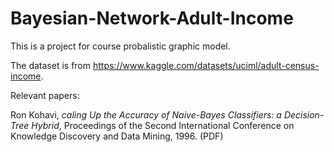 # Bayesian-Network-Adult-Income
This is a project for course probalistic graphic model.

The dataset is from https://www.kaggle.com/datasets/uciml/adult-census-income.

Relevant papers:

Ron Kohavi, *caling Up the Accuracy of Naive-Bayes Classifiers: a Decision-Tree Hybrid*, Proceedings of the Second International Conference on Knowledge Discovery and Data Mining, 1996. (PDF)
